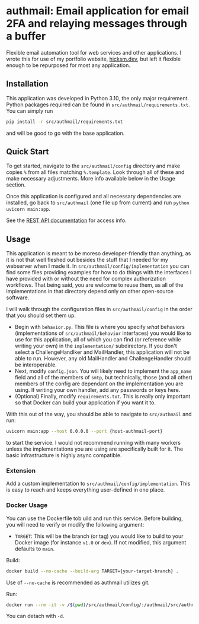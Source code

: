 # authmail: Email application for email 2FA and relaying messages through a buffer

Flexible email automation tool for web services and other applications. I wrote this for use of my portfolio website, [hicksm.dev](https://hicksm.dev), but left it flexible enough to be repurposed for most any application.

## Installation

This application was developed in Python 3.10, the only major requirement. Python packages required can be found in `src/authmail/requirements.txt`. You can simply run

```bash
pip install -r src/authmail/requirements.txt
```

and will be good to go with the base application.

## Quick Start

To get started, navigate to the `src/authmail/config` directory and make copies `%` from all files matching `%.template`. Look through all of these and make necessary adjustments. More info available below in the Usage section.

Once this application is configured and all necessary dependencies are installed, go back to `src/authmail` (one file up from current) and run `python uvicorn main:app`.

See the [REST API documentation](https://github.com/mwhicks-dev/authmail/wiki#api) for access info.

## Usage

This application is meant to be moreso developer-friendly than anything, as it is not that well fleshed out besides the stuff that I needed for my webserver when I made it. In `src/authmail/config/implementation` you can find some files providing examples for how to do things with the interfaces I have provided with or without the need for complex authorization workflows. That being said, you are welcome to reuse them, as all of the implementations in that directory depend only on other open-source software. 

I will walk through the configuration files in `src/authmail/config` in the order that you should set them up.

* Begin with `behavior.py`. This file is where you specify *what* behaviors (implementations of `src/authmail/behavior` interfaces) you would like to use for this application, all of which you can find (or reference while writing your own) in the `implementation/` subdirectory. If you don't select a ChallengeHandlker and MailHandler, this application will not be able to run. However, any old MailHandler and ChallengeHandler should be interoperable.
* Next, modify `config.json`. You will likely need to implement the `app_name` field and all of the members of `smtp`, but technically, those (and all other) members of the config are dependant on the implementation you are using. If writing your own handler, add any passwords or keys here.
* (Optional) Finally, modify `requirements.txt`. This is really only important so that Docker can build your application if you want it to.

With this out of the way, you should be able to navigate to `src/authmail` and run:

```bash
uvicorn main:app --host 0.0.0.0 --port {host-authmail-port}
```

to start the service. I would not recommend running with many workers unless the implementations you are using are specifically built for it. The basic infrastructure is highly async compatible.

### Extension

Add a custom implementation to `src/authmail/config/implementation`. This is easy to reach and keeps everything user-defined in one place.

### Docker Usage

You can use the Dockerfile tob uild and run this service. Before building, you will need to verify or modify the following argument:

* `TARGET`: This will be the branch (or tag) you would like to build to your Docker image (for instance `v1.0` or `dev`). If not modified, this argument defaults to `main`.

Build:

```bash
docker build --no-cache --build-arg TARGET={your-target-branch} .
```

Use of `--no-cache` is recommended as authmail utilizes git.

Run:

```bash
docker run --rm -it -v /$(pwd)/src/authmail/config/:/authmail/src/authmail/config/ -p {host-authmail-port}:8000 authmail
```

You can detach with `-d`.
